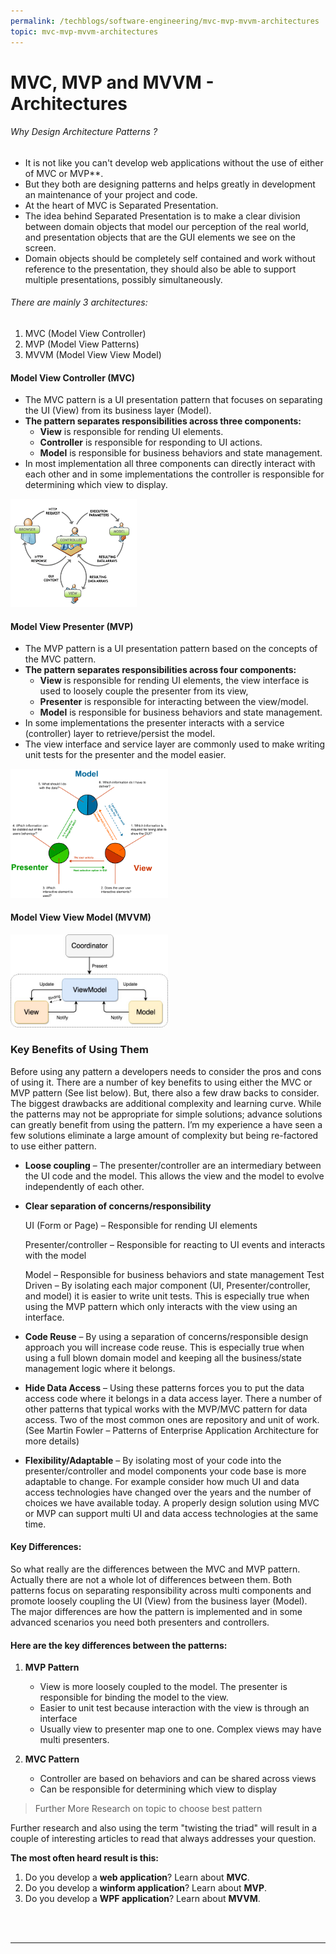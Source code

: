```yaml
---
permalink: /techblogs/software-engineering/mvc-mvp-mvvm-architectures
topic: mvc-mvp-mvvm-architectures
---
```




# MVC, MVP and MVVM - Architectures

###### Why Design Architecture Patterns ?

- It is not like you can't develop web applications without the use of either of MVC or MVP**. 
- But they both are designing patterns and helps greatly in development an maintenance of your project and code.
- At the heart of MVC is Separated Presentation. 
- The idea behind Separated Presentation is to make a clear division between domain objects that model our perception of the real world, and presentation objects that are the GUI elements we see on the screen. 
- Domain objects should be completely self contained and work without reference to the presentation, they should also be able to support multiple presentations, possibly simultaneously.

###### There are mainly 3 architectures:

  1. MVC (Model View Controller)
  2. MVP (Model View Patterns)
  3. MVVM (Model View View Model)



#### Model View Controller (MVC)

- The MVC pattern is a UI presentation pattern that focuses on separating the UI (View) from its business layer (Model). 
- **The pattern separates responsibilities across three components:**
  - **View** is responsible for rending UI elements.
  - **Controller** is responsible for responding to UI actions.
  - **Model** is responsible for business behaviors and state management. 
- In most implementation all three components can directly interact with each other and in some implementations the controller is responsible for determining which view to display.

<img src="assets/guOnr6u.gif" width="40%">

 

#### Model View Presenter (MVP)

- The MVP pattern is a UI presentation pattern based on the concepts of the MVC pattern. 
- **The pattern separates responsibilities across four components:**
  - **View** is responsible for rending UI elements, the view interface is used to loosely couple the presenter from its view, 
  - **Presenter** is responsible for interacting between the view/model.
  - **Model** is responsible for business behaviors and state management. 
- In some implementations the presenter interacts with a service (controller) layer to retrieve/persist the model.
- The view interface and service layer are commonly used to make writing unit tests for the presenter and the model easier.

<img src="assets/1HBaNMS.png" width="50%">

 



#### Model View View Model (MVVM)

<img src="assets/oA5IRfq.jpg" width="50%">

### Key Benefits of Using Them

Before using any pattern a developers needs to consider the pros and cons of using it. There are a number of key benefits to using either the MVC or MVP pattern (See list below). But, there also a few draw backs to consider. The biggest drawbacks are additional complexity and learning curve. While the patterns may not be appropriate for simple solutions; advance solutions can greatly benefit from using the pattern. I’m my experience a have seen a few solutions eliminate a large amount of complexity but being re-factored to use either pattern.


 - **Loose coupling** – The presenter/controller are an intermediary between the UI code and the model. This allows the view and the model to evolve independently of each other.

 - **Clear separation of concerns/responsibility**

   UI (Form or Page) – Responsible for rending UI elements

   Presenter/controller – Responsible for reacting to UI events and interacts with the model

   Model – Responsible for business behaviors and state management
   Test Driven – By isolating each major component (UI, Presenter/controller, and model) it is easier to write unit tests. This is especially true when using the MVP pattern which only interacts with the view using an interface.

 - **Code Reuse** – By using a separation of concerns/responsible design approach you will increase code reuse. This is especially true when using a full blown domain model and keeping all the business/state management logic where it belongs.

 - **Hide Data Access** – Using these patterns forces you to put the data access code where it belongs in a data access layer. There a number of other patterns that typical works with the MVP/MVC pattern for data access. Two of the most common ones are repository and unit of work. (See Martin Fowler – Patterns of Enterprise Application Architecture for more details)

 - **Flexibility/Adaptable** – By isolating most of your code into the presenter/controller and model components your code base is more adaptable to change. For example consider how much UI and data access technologies have changed over the years and the number of choices we have available today. A properly design solution using MVC or MVP can support multi UI and data access technologies at the same time.

#### Key Differences:

So what really are the differences between the MVC and MVP pattern. Actually there are not a whole lot of differences between them. Both patterns focus on separating responsibility across multi components and promote loosely coupling the UI (View) from the business layer (Model).  The major differences are how the pattern is implemented and in some advanced scenarios you need both presenters and controllers.

#### Here are the key differences between the patterns:

1. **MVP Pattern**
   - View is more loosely coupled to the model. The presenter is responsible for binding the model to the view.
   - Easier to unit test because interaction with the view is through an interface
   - Usually view to presenter map one to one. Complex views may have multi presenters.

2. **MVC Pattern**
   - Controller are based on behaviors and can be shared across views
   - Can be responsible for determining which view to display



> Further More Research on topic to choose best pattern

Further research and also using the term "twisting the triad" will result in a couple of interesting articles to read that always addresses your question.

**The most often heard result is this:**

  1. Do you develop a **web application**? Learn about **MVC**.
  2. Do you develop a **winform application**? Learn about **MVP**.
  3. Do you develop a **WPF application**? Learn about **MVVM**.

<br>

<br>

---

